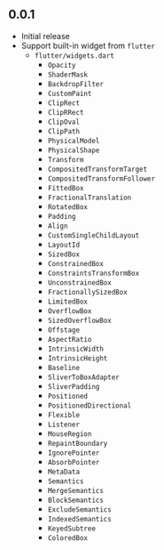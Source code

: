 ## 0.0.1

* Initial release
* Support built-in widget from `flutter`
    * `flutter/widgets.dart`
        * `Opacity`
        * `ShaderMask`
        * `BackdropFilter`
        * `CustomPaint`
        * `ClipRect`
        * `ClipRRect`
        * `ClipOval`
        * `ClipPath`
        * `PhysicalModel`
        * `PhysicalShape`
        * `Transform`
        * `CompositedTransformTarget`
        * `CompositedTransformFollower`
        * `FittedBox`
        * `FractionalTranslation`
        * `RotatedBox`
        * `Padding`
        * `Align`
        * `CustomSingleChildLayout`
        * `LayoutId`
        * `SizedBox`
        * `ConstrainedBox`
        * `ConstraintsTransformBox`
        * `UnconstrainedBox`
        * `FractionallySizedBox`
        * `LimitedBox`
        * `OverflowBox`
        * `SizedOverflowBox`
        * `Offstage`
        * `AspectRatio`
        * `IntrinsicWidth`
        * `IntrinsicHeight`
        * `Baseline`
        * `SliverToBoxAdapter`
        * `SliverPadding`
        * `Positioned`
        * `PositionedDirectional`
        * `Flexible`
        * `Listener`
        * `MouseRegion`
        * `RepaintBoundary`
        * `IgnorePointer`
        * `AbsorbPointer`
        * `MetaData`
        * `Semantics`
        * `MergeSemantics`
        * `BlockSemantics`
        * `ExcludeSemantics`
        * `IndexedSemantics`
        * `KeyedSubtree`
        * `ColoredBox`
